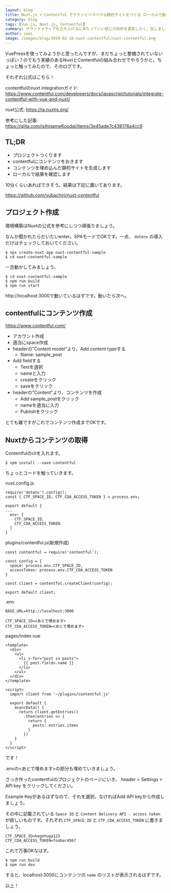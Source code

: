 ```yaml
---
layout: blog
title: Nuxt.js + Contentful でサクッとペラペラな静的サイトをつくる ローカルで動作するところまで
category: blog
tags: [Vue.js, Nuxt.js, Contentful]
summary: オウンドメディアを立ち上げるにあたっていい感じの技術を選定したく、試しました。ほほうという感じ。
author: iwai
image: /images/blog/2020-02-18-nuxt-contentful/nuxt-contentful.png
---
```


VuePressを使ってみようかと思ったんですが、まだちょっと整備されていないっぽい？のでもう実績のあるNuxtとContentfulの組み合わせでやろうかと。ちょっと触ってみたので、そのログです。

それぞれ公式はこちら！

contentfulのnuxt integrationガイド: https://www.contentful.com/developers/docs/javascript/tutorials/integrate-contentful-with-vue-and-nuxt/

nuxt公式: https://ja.nuxtjs.org/

参考にした記事: https://qiita.com/isihigameKoudai/items/3e45ade7c438176a4cc9

## TL;DR
- プロジェクトつくります
- contentfulにコンテンツをおきます
- コンテンツを埋め込んだ静的サイトを生成します
- ローカルで結果を確認します

10分くらいあればできそう。結果は下記に置いてあります。

https://github.com/yubachiri/nuxt-contentful

## プロジェクト作成
環境構築はNuxtの公式を参考にしつつ頑張りましょう。

なんか聞かれたらだいたいenter。SPAモードでOKです。一点、 `dotenv` の導入だけはチェックしておいてください。

```
$ npx create-nuxt-app nuxt-contentful-sample
$ cd nuxt-contentful-sample
```

一旦動かしてみましょう。

```
$ cd nuxt-contentful-sample
$ npm run build
$ npm run start
```

http://localhost:3000で動いているはずです。動いたら次へ。

## contentfulにコンテンツ作成

https://www.contentful.com/

- アカウント作成
- 適当にspace作成
- headerの"Content model"より、Add content typeする
    - Name: sample_post
- Add fieldする
    - Textを選択
    - nameと入力
    - createをクリック
    - saveをクリック
- headerの"Content"より、コンテンツを作成
    - Add sample_postをクリック
    - nameを適当に入力
    - Publishをクリック

とても雑ですがこれでコンテンツ作成までOKです。

## Nuxtからコンテンツの取得

Contentfulのcliを入れます。

```
$ npm install --save contentful
```

ちょっとコードを触っていきます。

nuxt.config.js

```
require('dotenv').config();
const { CTF_SPACE_ID, CTF_CDA_ACCESS_TOKEN } = process.env;

export default {
...
  env: {
    CTF_SPACE_ID,
    CTF_CDA_ACCESS_TOKEN
  }
}
```

plugins/contentful.js(新規作成)

```
const contentful = require('contentful');

const config = {
  space: process.env.CTF_SPACE_ID,
  accessToken: process.env.CTF_CDA_ACCESS_TOKEN
}

const client = contentful.createClient(config);

export default client;
```

.env

```
BASE_URL=http://localhost:3000

CTF_SPACE_ID=<あとで埋めます>
CTF_CDA_ACCESS_TOKEN=<あとで埋めます>
```

pages/index.vue

```
<template>
  <div>
    <ul>
      <li v-for="post in posts">
        {{ post.fields.name }}
      </li>
    </ul>
  </div>
</template>

<script>
  import client from '~/plugins/contentful.js'

  export default {
    asyncData() {
      return client.getEntries()
        .then(entries => {
          return {
            posts: entries.items
          }
        })
    }
  }
</script>
```

です！

.envの<あとで埋めます>の部分も埋めていきましょう。

さっき作ったcontentfulのプロジェクトのページにいき、 header > Settings > API key をクリックしてください。

Example Keyがあるはずなので、それを選択。なければAdd API keyから作成しましょう。

その中に記載されている `Space ID` と `Content Delivery API - access token` が欲しいものです。それぞれ `CTF_SPACE_ID` と `CTF_CDA_ACCESS_TOKEN` に書きましょう。

```
CTF_SPACE_ID=hogehuga123
CTF_CDA_ACCESS_TOKEN=foobar4567
```

これで万事OKなはず。

```
$ npm run build
$ npm run dev
```

すると、localhost:3000にコンテンツの `name` のリストが表示されるはずです。

以上！
